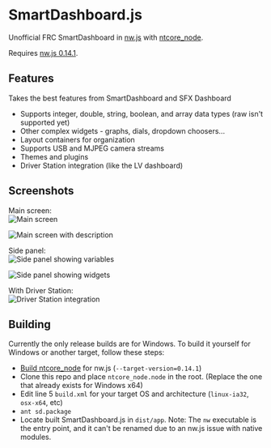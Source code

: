 # SmartDashboard.js #

Unofficial FRC SmartDashboard in [nw.js](http://nwjs.io/) with [ntcore_node](https://github.com/erikuhlmann/ntcore_node).

Requires [nw.js 0.14.1](http://nwjs.io/blog/v0.14.1/).

## Features ##

Takes the best features from SmartDashboard and SFX Dashboard

- Supports integer, double, string, boolean, and array data types (raw isn't supported yet)
- Other complex widgets - graphs, dials, dropdown choosers... 
- Layout containers for organization
- Supports USB and MJPEG camera streams
- Themes and plugins
- Driver Station integration (like the LV dashboard)

## Screenshots ##

Main screen:  
![Main screen](http://i.imgur.com/11xEFOJ.png)

![Main screen with description](http://i.imgur.com/6qCL6Lt.png)

Side panel:  
![Side panel showing variables](http://i.imgur.com/DtzNiVJ.png)

![Side panel showing widgets](http://i.imgur.com/QoSETfl.png)

With Driver Station:  
![Driver Station integration](http://i.imgur.com/6az3pSL.png)

## Building ##

Currently the only release builds are for Windows. To build it yourself for Windows or another target, follow these steps:

- [Build ntcore_node](https://github.com/erikuhlmann/ntcore_node#building) for nw.js (`--target-version=0.14.1`)
- Clone this repo and place `ntcore_node.node` in the root. (Replace the one that already exists for Windows x64)
- Edit line 5 `build.xml` for your target OS and architecture (`linux-ia32`, `osx-x64`, etc)
- `ant sd.package`
- Locate built SmartDashboard.js in `dist/app`. Note: The `nw` executable is the entry point, and it can't be renamed due to an nw.js issue with native modules.
